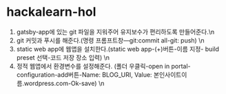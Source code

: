 # hackalearn-hol
1. gatsby-app에 있는 git 파일을 지워주어 유지보수가 편리하도록 만들어준다.\n
2. git 커밋과 푸시를 해준다.(명령 프롬프트창—git:commit all-git: push) \n
3. static web app에 웹앱을 설치한다.(static web app-(+)버튼-이름 지정- build preset 선택-코드 저장 장소 입력) \n
4. 정적 웹앱에서 환경변수를 설정해준다. (폴더 우클릭-open in portal-configuration-add버튼-Name: BLOG_URI, Value: 본인사이트이름.wordpress.com-Ok-save) \n
